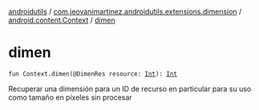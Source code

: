 [androidutils](../../index.md) / [com.jeovanimartinez.androidutils.extensions.dimension](../index.md) / [android.content.Context](index.md) / [dimen](./dimen.md)

# dimen

`fun Context.dimen(@DimenRes resource: `[`Int`](https://kotlinlang.org/api/latest/jvm/stdlib/kotlin/-int/index.html)`): `[`Int`](https://kotlinlang.org/api/latest/jvm/stdlib/kotlin/-int/index.html)

Recuperar una dimensión para un ID de recurso en particular para su uso como tamaño en píxeles sin procesar

